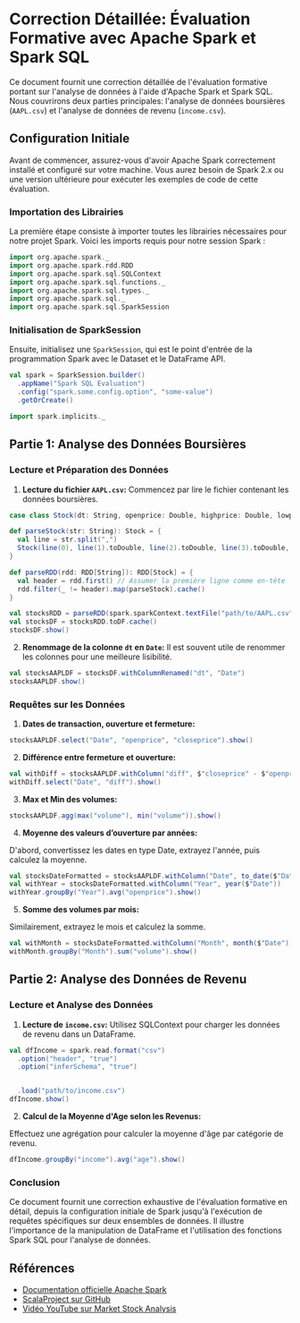 # Correction Détaillée: Évaluation Formative avec Apache Spark et Spark SQL

Ce document fournit une correction détaillée de l'évaluation formative portant sur l'analyse de données à l'aide d'Apache Spark et Spark SQL. Nous couvrirons deux parties principales: l'analyse de données boursières (`AAPL.csv`) et l'analyse de données de revenu (`income.csv`).

## Configuration Initiale

Avant de commencer, assurez-vous d'avoir Apache Spark correctement installé et configuré sur votre machine. Vous aurez besoin de Spark 2.x ou une version ultérieure pour exécuter les exemples de code de cette évaluation.

### Importation des Librairies

La première étape consiste à importer toutes les librairies nécessaires pour notre projet Spark. Voici les imports requis pour notre session Spark :

```scala
import org.apache.spark._
import org.apache.spark.rdd.RDD
import org.apache.spark.sql.SQLContext
import org.apache.spark.sql.functions._
import org.apache.spark.sql.types._
import org.apache.spark.sql._
import org.apache.spark.sql.SparkSession
```

### Initialisation de SparkSession

Ensuite, initialisez une `SparkSession`, qui est le point d'entrée de la programmation Spark avec le Dataset et le DataFrame API.

```scala
val spark = SparkSession.builder()
  .appName("Spark SQL Evaluation")
  .config("spark.some.config.option", "some-value")
  .getOrCreate()

import spark.implicits._
```

## Partie 1: Analyse des Données Boursières

### Lecture et Préparation des Données

1. **Lecture du fichier `AAPL.csv`:** Commencez par lire le fichier contenant les données boursières.

```scala
case class Stock(dt: String, openprice: Double, highprice: Double, lowprice: Double, closeprice: Double, volume: Double, adjcloseprice: Double)

def parseStock(str: String): Stock = {
  val line = str.split(",")
  Stock(line(0), line(1).toDouble, line(2).toDouble, line(3).toDouble, line(4).toDouble, line(5).toDouble, line(6).toDouble)
}

def parseRDD(rdd: RDD[String]): RDD[Stock] = {
  val header = rdd.first() // Assumer la première ligne comme en-tête
  rdd.filter(_ != header).map(parseStock).cache()
}

val stocksRDD = parseRDD(spark.sparkContext.textFile("path/to/AAPL.csv"))
val stocksDF = stocksRDD.toDF.cache()
stocksDF.show()
```

2. **Renommage de la colonne `dt` en `Date`:** Il est souvent utile de renommer les colonnes pour une meilleure lisibilité.

```scala
val stocksAAPLDF = stocksDF.withColumnRenamed("dt", "Date")
stocksAAPLDF.show()
```

### Requêtes sur les Données

1. **Dates de transaction, ouverture et fermeture:**

```scala
stocksAAPLDF.select("Date", "openprice", "closeprice").show()
```

2. **Différence entre fermeture et ouverture:**

```scala
val withDiff = stocksAAPLDF.withColumn("diff", $"closeprice" - $"openprice")
withDiff.select("Date", "diff").show()
```

3. **Max et Min des volumes:**

```scala
stocksAAPLDF.agg(max("volume"), min("volume")).show()
```

4. **Moyenne des valeurs d’ouverture par années:**

D'abord, convertissez les dates en type Date, extrayez l'année, puis calculez la moyenne.

```scala
val stocksDateFormatted = stocksAAPLDF.withColumn("Date", to_date($"Date", "yyyy-MM-dd"))
val withYear = stocksDateFormatted.withColumn("Year", year($"Date"))
withYear.groupBy("Year").avg("openprice").show()
```

5. **Somme des volumes par mois:**

Similairement, extrayez le mois et calculez la somme.

```scala
val withMonth = stocksDateFormatted.withColumn("Month", month($"Date"))
withMonth.groupBy("Month").sum("volume").show()
```

## Partie 2: Analyse des Données de Revenu

### Lecture et Analyse des Données

1. **Lecture de `income.csv`:** Utilisez SQLContext pour charger les données de revenu dans un DataFrame.

```scala
val dfIncome = spark.read.format("csv")
  .option("header", "true")
  .option("inferSchema", "true")


  .load("path/to/income.csv")
dfIncome.show()
```

2. **Calcul de la Moyenne d'Age selon les Revenus:**

Effectuez une agrégation pour calculer la moyenne d'âge par catégorie de revenu.

```scala
dfIncome.groupBy("income").avg("age").show()
```

### Conclusion

Ce document fournit une correction exhaustive de l'évaluation formative en détail, depuis la configuration initiale de Spark jusqu'à l'exécution de requêtes spécifiques sur deux ensembles de données. Il illustre l'importance de la manipulation de DataFrame et l'utilisation des fonctions Spark SQL pour l'analyse de données.

## Références

- [Documentation officielle Apache Spark](https://spark.apache.org/docs/latest/)
- [ScalaProject sur GitHub](https://github.com/brahmbhattspandan/ScalaProject/tree/master/data/stocks)
- [Vidéo YouTube sur Market Stock Analysis](https://www.youtube.com/watch?v=Mxw6QZk1CMY)
